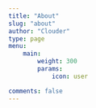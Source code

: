 ```yaml
---
title: "About"
slug: "about"
author: "Clouder"
type: page
menu:
    main:
        weight: 300
        params:
            icon: user

comments: false
---
```


